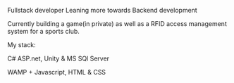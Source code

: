 Fullstack developer Leaning more towards Backend development


Currently building a game(in private) as well as a RFID access management system for a sports club. 

My stack: 

C#  ASP.net, Unity & MS SQl Server

WAMP + Javascript, HTML & CSS


